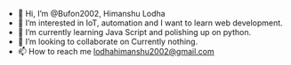 - 👋 Hi, I’m @Bufon2002, Himanshu Lodha
- 👀 I’m interested in IoT, automation and I want to learn web development.
- 🌱 I’m currently learning Java Script and polishing up on python.
- 💞️ I’m looking to collaborate on Currently nothing.
- 📫 How to reach me lodhahimanshu2002@gmail.com

<!---
Bufon2002/Bufon2002 is a ✨ special ✨ repository because its `README.md` (this file) appears on your GitHub profile.
You can click the Preview link to take a look at your changes.
--->
